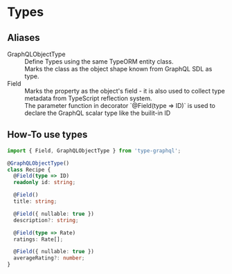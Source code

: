 # Types

## Aliases
<dl>
  <dt>GraphQLObjectType</dt>
  <dd>Define Types using the same TypeORM entity class.</dd>
  <dd>Marks the class as the object shape known from GraphQL SDL as type.</dd>

  <dt>Field</dt>
  <dd>Marks the property as the object's field - it is also used to collect type metadata from TypeScript reflection system.</dd>
  <dd>The parameter function in decorator `@Field(type => ID)` is used to declare the GraphQL scalar type like the builit-in ID</dd>
</dl>

## How-To use types
```ts
import { Field, GraphQLObjectType } from 'type-graphql';

@GraphQLObjectType()
class Recipe {
  @Field(type => ID)
  readonly id: string;

  @Field()
  title: string;

  @Field({ nullable: true })
  description?: string;

  @Field(type => Rate)
  ratings: Rate[];

  @Field({ nullable: true })
  averageRating?: number;
}
```